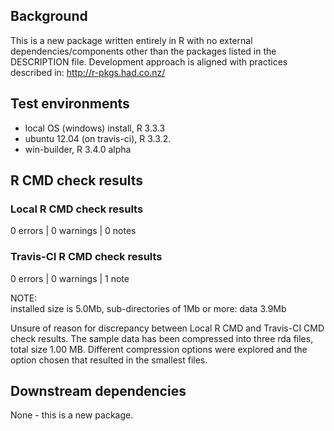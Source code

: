 ## Background

This is a new package written entirely in R with no external dependencies/components other than the packages listed in the  DESCRIPTION file.
Development approach is aligned with practices described in:
http://r-pkgs.had.co.nz/

## Test environments

* local OS (windows) install, R 3.3.3
* ubuntu 12.04 (on travis-ci), R 3.3.2.
* win-builder, R 3.4.0 alpha 

## R CMD check results

### Local R CMD check results

0 errors | 0 warnings | 0 notes

### Travis-CI R CMD check results

0 errors | 0 warnings | 1 note

NOTE:  
  installed size is  5.0Mb,
  sub-directories of 1Mb or more:
    data   3.9Mb

Unsure of reason for discrepancy between Local R CMD and Travis-CI CMD check results. The sample data has been compressed into three rda files, total size 1.00 MB. Different compression options were explored and the option chosen that resulted in the smallest files.

## Downstream dependencies

None - this is a new package.
